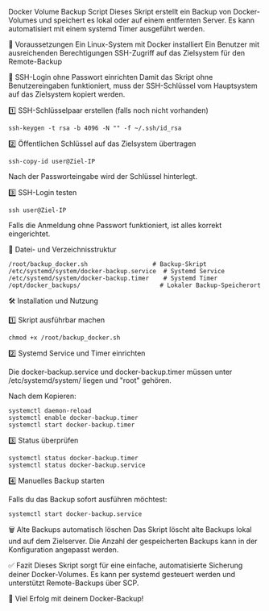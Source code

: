 Docker Volume Backup Script
Dieses Skript erstellt ein Backup von Docker-Volumes und speichert es lokal oder auf einem entfernten Server. Es kann automatisiert mit einem systemd Timer ausgeführt werden.

🔧 Voraussetzungen
Ein Linux-System mit Docker installiert
Ein Benutzer mit ausreichenden Berechtigungen
SSH-Zugriff auf das Zielsystem für den Remote-Backup

🔑 SSH-Login ohne Passwort einrichten
Damit das Skript ohne Benutzereingaben funktioniert, muss der SSH-Schlüssel vom Hauptsystem auf das Zielsystem kopiert werden.

1️⃣ SSH-Schlüsselpaar erstellen (falls noch nicht vorhanden)

```
ssh-keygen -t rsa -b 4096 -N "" -f ~/.ssh/id_rsa
```

2️⃣ Öffentlichen Schlüssel auf das Zielsystem übertragen

```
ssh-copy-id user@Ziel-IP
```

Nach der Passworteingabe wird der Schlüssel hinterlegt.

3️⃣ SSH-Login testen

```
ssh user@Ziel-IP
```
Falls die Anmeldung ohne Passwort funktioniert, ist alles korrekt eingerichtet.

📂 Datei- und Verzeichnisstruktur

```
/root/backup_docker.sh                  # Backup-Skript
/etc/systemd/system/docker-backup.service  # Systemd Service
/etc/systemd/system/docker-backup.timer    # Systemd Timer
/opt/docker_backups/                      # Lokaler Backup-Speicherort
```

🛠️ Installation und Nutzung

1️⃣ Skript ausführbar machen

```
chmod +x /root/backup_docker.sh
```

2️⃣ Systemd Service und Timer einrichten

Die docker-backup.service und docker-backup.timer müssen unter /etc/systemd/system/ liegen und "root" gehören.

Nach dem Kopieren:

```
systemctl daemon-reload
systemctl enable docker-backup.timer
systemctl start docker-backup.timer
```

3️⃣ Status überprüfen

```
systemctl status docker-backup.timer
systemctl status docker-backup.service
```

4️⃣ Manuelles Backup starten

Falls du das Backup sofort ausführen möchtest:

```
systemctl start docker-backup.service
```

🗑️ Alte Backups automatisch löschen
Das Skript löscht alte Backups lokal und auf dem Zielserver. Die Anzahl der gespeicherten Backups kann in der Konfiguration angepasst werden.

✅ Fazit
Dieses Skript sorgt für eine einfache, automatisierte Sicherung deiner Docker-Volumes. Es kann per systemd gesteuert werden und unterstützt Remote-Backups über SCP.

🚀 Viel Erfolg mit deinem Docker-Backup!